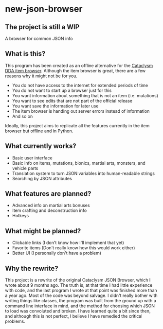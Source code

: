 # new-json-browser
## The project is still a WIP

A browser for common JSON info

## What is this?
This program has been created as an offline alternative for the [Cataclysm DDA item browser](https://cdda-trunk.chezzo.com/). Although the item browser is great, there are a few reasons why it might not be for you.

- You do not have access to the internet for extended periods of time
- You do not want to start up a browser just for this
- You want information about something that is not an item (i.e. mutations)
- You want to see edits that are not part of the official release
- You want save the information for later use
- The item browser is handing out server errors instead of information
- And so on

Ideally, this project aims to replicate all the features currently in the item browser but offline and in Python.

## What currently works?
- Basic user interface
- Basic info on items, mutations, bionics, martial arts, monsters, and vehicle parts
- Translation system to turn JSON variables into human-readable strings
- Searching by JSON attributes

## What features are planned?
- Advanced info on martial arts bonuses
- Item crafting and deconstruction info
- Hotkeys

## What might be planned?
- Clickable links (I don't know how I'll implement that yet)
- Favorite items (Don't really know how this would work either)
- Better UI (I personally don't have a problem)

## Why the rewrite?
This project is a rewrite of the original Cataclysm JSON Browser, which I wrote about 9 months ago. The truth is, at that time I had little experience with code, and the last program I wrote at that point was finished more than a year ago. Most of the code was beyond salvage. I didn't really bother with writing things like classes, the program was built from the ground up with a command line interface in mind, and the method for choosing which JSON to load was convoluted and broken. I have learned quite a bit since then, and although this is not perfect, I believe I have remedied the critical problems.
